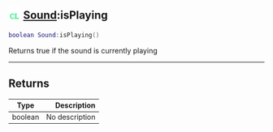 ## <img src="../../.gitbook/assets/client.png" width="24" height=24 /> [Sound](https://iaswiki.rawr.dev/readme/sound):isPlaying

```lua
boolean Sound:isPlaying()
```

Returns true if the sound is currently playing

------
## Returns

| Type   | Description |
| ------ | ----------: |
| boolean | No description |

